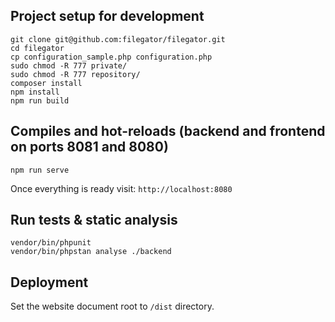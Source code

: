 
## Project setup for development

```
git clone git@github.com:filegator/filegator.git
cd filegator
cp configuration_sample.php configuration.php
sudo chmod -R 777 private/
sudo chmod -R 777 repository/
composer install
npm install
npm run build
```

## Compiles and hot-reloads (backend and frontend on ports 8081 and 8080)

```
npm run serve
```
Once everything is ready visit: ```http://localhost:8080```

## Run tests & static analysis

```
vendor/bin/phpunit
vendor/bin/phpstan analyse ./backend
```

## Deployment

Set the website document root to ```/dist``` directory.


